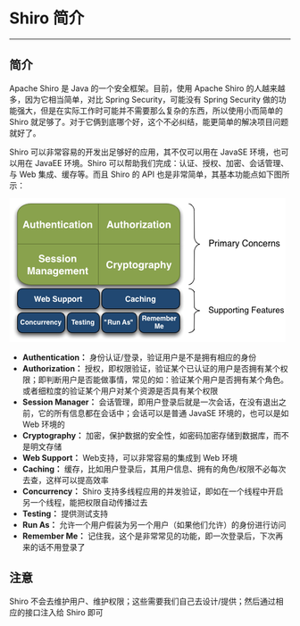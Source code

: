 # Shiro 简介

---

## 简介

Apache Shiro 是 Java 的一个安全框架。目前，使用 Apache Shiro 的人越来越多，因为它相当简单，对比 Spring Security，可能没有 Spring Security 做的功能强大，但是在实际工作时可能并不需要那么复杂的东西，所以使用小而简单的 Shiro 就足够了。对于它俩到底哪个好，这个不必纠结，能更简单的解决项目问题就好了。

Shiro 可以非常容易的开发出足够好的应用，其不仅可以用在 JavaSE 环境，也可以用在 JavaEE 环境。Shiro 可以帮助我们完成：认证、授权、加密、会话管理、与 Web 集成、缓存等。而且 Shiro 的 API 也是非常简单，其基本功能点如下图所示：

![](/assets/d59f6d02-1f45-3285-8983-4ea5f18111d5.png)

* **Authentication：** 身份认证/登录，验证用户是不是拥有相应的身份
* **Authorization：** 授权，即权限验证，验证某个已认证的用户是否拥有某个权限；即判断用户是否能做事情，常见的如：验证某个用户是否拥有某个角色。或者细粒度的验证某个用户对某个资源是否具有某个权限
* **Session Manager：** 会话管理，即用户登录后就是一次会话，在没有退出之前，它的所有信息都在会话中；会话可以是普通 JavaSE 环境的，也可以是如 Web 环境的
* **Cryptography：** 加密，保护数据的安全性，如密码加密存储到数据库，而不是明文存储
* **Web Support：** Web支持，可以非常容易的集成到 Web 环境
* **Caching：** 缓存，比如用户登录后，其用户信息、拥有的角色/权限不必每次去查，这样可以提高效率
* **Concurrency：** Shiro 支持多线程应用的并发验证，即如在一个线程中开启另一个线程，能把权限自动传播过去
* **Testing：** 提供测试支持
* **Run As：** 允许一个用户假装为另一个用户（如果他们允许）的身份进行访问
* **Remember Me：** 记住我，这个是非常常见的功能，即一次登录后，下次再来的话不用登录了

## 注意
 
 Shiro 不会去维护用户、维护权限；这些需要我们自己去设计/提供；然后通过相应的接口注入给 Shiro 即可